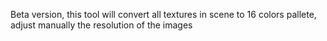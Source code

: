 Beta version, this tool will convert all textures in scene to 16 colors pallete, adjust manually the resolution of the images
